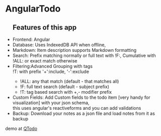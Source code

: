 # AngularTodo

<div class="h-full scroll-auto overflow-scroll justify-center">
    <div class="w-full flex flex-col justify-center">
        <div class="mb-8">
            <span class="block text-center text-4xl font-semibold text-emerald-600">
                <ul class="text-lg text-left mt-6 p-6 bg-white rounded-4xl shadow-md w-fit mx-auto">
                    <h2 class="text-center text-xl font-semibold mb-4">Features of this app</h2>
                    <li class="mb-2"><span class="font-medium">Frontend:</span> Angular</li>
                    <li class="mb-2"><span class="font-medium">Database:</span> Uses IndexedDB API when offline,</li>
                    <li class="mb-2"><span class="font-medium">Markdown:</span> Item description supports Markdown formatting</li>
                    <li class="mb-2"><span class="font-medium">Search:</span> Prefix matching normally or full text with !F:, Cumulative with !ALL: or exact match otherwise</li>
                    <li class="mb-2"><span class="font-medium">Filtering:</span>Advanced Grouping with tags<br> !T: with prefix '+':include, '-':exclude</li>
                    <ul class="text-lg text-left mt-6 p-6 bg-white rounded-4xl shadow-md w-fit mx-auto">
                        <li>!ALL: any that match (default - that matches all)</li>
                        <li>!F: full text search (default - subject prefix)</li>
                        <li>!T: tag based search with +,- modifier prefix</li>
                    </ul>
                    <li class="mb-2">
                        <span class="font-medium">Custom Fields:</span> Add Custom fields to the todo item [very handy for visualization] with your json schema,
                        <br> this uses angular's reactiveforms and you can add validations
                    </li>
					<li><span class="font-medium">Backup:</span> Download your notes as a json file and load notes from it as backup</li>
                </ul>
            </span>
        </div>
    </div>
</div>    


demo at [QTodo](https://manishelf-qtodo.vercel.app/demo)